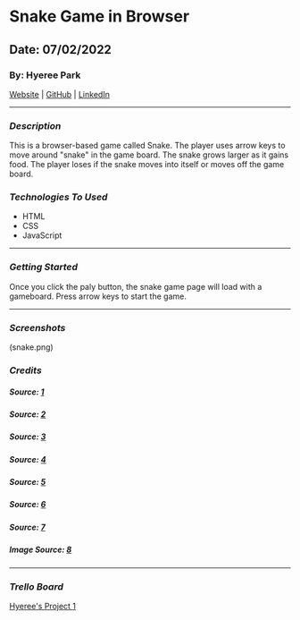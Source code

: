 # Snake Game in Browser

## Date: 07/02/2022

### By: Hyeree Park

[Website](http://www.duckduckgo.com) | [GitHub](https://github.com/Hp2240) | [LinkedIn](https://www.linkedin.com/in/hyeree-park94/)

---

### **_Description_**

This is a browser-based game called Snake. The player uses arrow keys to move around "snake" in the game board. The snake grows larger as it gains food. The player loses if the snake moves into itself or moves off the game board.

### **_Technologies To Used_**

- HTML
- CSS
- JavaScript

---

### **_Getting Started_**

Once you click the paly button, the snake game page will load with a gameboard. Press arrow keys to start the game.

---

### **_Screenshots_**

(snake.png)

### **_Credits_**

##### Source: [1](https://www.youtube.com/watch?v=QTcIXok9wNY)

##### Source: [2](https://developer.mozilla.org/ko/docs/Web/API/Window/requestAnimationFrame)

##### Source: [3](https://www.freecodecamp.org/news/how-to-build-a-snake-game-in-javascript/)

##### Source: [4](https://css-tricks.com/how-to-create-neon-text-with-css/)

##### Source: [5](https://www.educative.io/blog/javascript-snake-game-tutorial)

##### Source: [6](https://garden.spoonflower.com/c/13022917/p/f/m/)

##### Source: [7](https://www.w3schools.com/css/css_tooltip.asp)

##### Image Source: [8](https://garden.spoonflower.com/c/13022917/p/f/m/3NydTSAbRrK3RpxBbs-4tEnfoo_MxDpyCt0COghDiAh44Pu4eHaqi4s/Fat%20Quarter%20Bewitching%20Snakes.jpg)

---

### **_Trello Board_**

[Hyeree's Project 1](https://trello.com/b/k0RiE7y4/hyerees-project-1)
